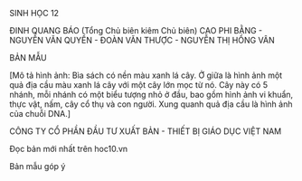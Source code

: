 SINH HỌC 12

ĐINH QUANG BÁO (Tổng Chủ biên kiêm Chủ biên)
CAO PHI BẰNG - NGUYỄN VĂN QUYỀN - ĐOÀN VĂN THƯỢC - NGUYỄN THỊ HỒNG VÂN

BẢN MẪU

[Mô tả hình ảnh: Bìa sách có nền màu xanh lá cây. Ở giữa là hình ảnh một quả địa cầu màu xanh lá cây với một cây lớn mọc từ nó. Cây này có 5 nhánh, mỗi nhánh có một biểu tượng nhỏ ở đầu, bao gồm hình ảnh vi khuẩn, thực vật, nấm, cây cổ thụ và con người. Xung quanh quả địa cầu là hình ảnh của chuỗi DNA.]

CÔNG TY CỔ PHẦN ĐẦU TƯ XUẤT BẢN - THIẾT BỊ GIÁO DỤC VIỆT NAM

Đọc bản mới nhất trên hoc10.vn

Bản mẫu góp ý